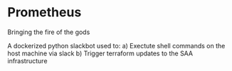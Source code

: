 # Prometheus
Bringing the fire of the gods  

A dockerized python slackbot used to:
  a) Exectute shell commands on the host machine via slack
  b) Trigger terraform updates to the SAA infrastructure
